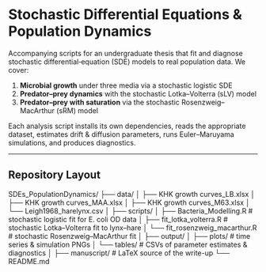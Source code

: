 # Stochastic Differential Equations & Population Dynamics

Accompanying scripts for an undergraduate thesis that fit and diagnose stochastic differential‐equation (SDE) models to real population data. We cover:

1. **Microbial growth** under three media via a stochastic logistic SDE  
2. **Predator–prey dynamics** with the stochastic Lotka–Volterra (sLV) model  
3. **Predator–prey with saturation** via the stochastic Rosenzweig–MacArthur (sRM) model  

Each analysis script installs its own dependencies, reads the appropriate dataset, estimates drift & diffusion parameters, runs Euler–Maruyama simulations, and produces diagnostics.

---

## Repository Layout
SDEs_PopulationDynamics/
├── data/
│ ├── KHK growth curves_LB.xlsx
│ ├── KHK growth curves_MAA.xlsx
│ ├── KHK growth curves_M63.xlsx
│ └── Leigh1968_harelynx.csv
│
├── scripts/
│ ├── Bacteria_Modelling.R # stochastic logistic fit for E. coli OD data
│ ├── fit_lotka_volterra.R # stochastic Lotka–Volterra fit to lynx–hare
│ └── fit_rosenzweig_macarthur.R # stochastic Rosenzweig–MacArthur fit
│
├── output/
│ ├── plots/ # time series & simulation PNGs
│ └── tables/ # CSVs of parameter estimates & diagnostics
│
├── manuscript/ # LaTeX source of the write-up
└── README.md
